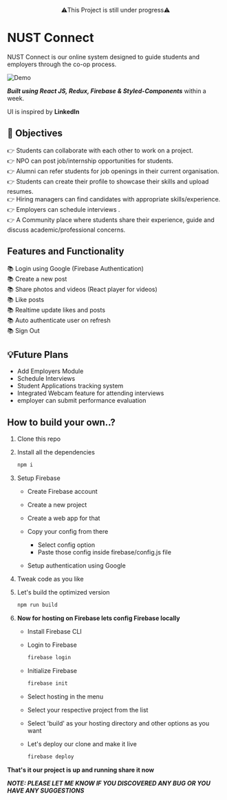 <p align="center">⚠️This Project is still under progress⚠️ </p>

# NUST Connect

NUST Connect is our online system designed to guide students and employers through the co-op process. 

![Demo](demo.gif)

**_Built using React JS, Redux, Firebase & Styled-Components_** within a week.

UI is inspired by **LinkedIn**

## 🚀 Objectives 


👉 Students can collaborate with each other to work on a project. <br/>
👉 NPO can post job/internship opportunities for students. <br/>
👉 Alumni can refer students for job openings in their current organisation. <br/>
👉 Students can create their profile to showcase their skills and upload resumes. <br/>
👉 Hiring managers can find candidates with appropriate skills/experience.<br/>
👉 Employers can schedule interviews . <br/>
👉 A Community place where students share their experience, guide and discuss academic/professional concerns.<br/>


## Features and Functionality

📚 Login using Google (Firebase Authentication)<br/>
📚   Create a new post<br/>
📚   Share photos and videos (React player for videos)<br/>
📚   Like posts<br/>
📚   Realtime update likes and posts<br/>
📚   Auto authenticate user on refresh<br/>
📚   Sign Out<br/>

## 💡Future Plans

-   Add Employers Module 
-   Schedule Interviews
-   Student Applications tracking system
-   Integrated Webcam feature for attending interviews
-   employer  can submit performance evaluation

## How to build your own..?

1. Clone this repo
1. Install all the dependencies
    ```bash
    npm i
    ```
1. Setup Firebase

    - Create Firebase account
    - Create a new project
    - Create a web app for that
    - Copy your config from there

        - Select config option
        - Paste those config inside firebase/config.js file

    - Setup authentication using Google

1. Tweak code as you like
1. Let's build the optimized version

    ```bash
    npm run build
    ```

1. **Now for hosting on Firebase lets config Firebase locally**

    - Install Firebase CLI
    - Login to Firebase

        ```bash
        firebase login
        ```

    - Initialize Firebase

        ```bash
        firebase init
        ```

    - Select hosting in the menu
    - Select your respective project from the list
    - Select 'build' as your hosting directory and other options as you want
    - Let's deploy our clone and make it live

        ```bash
        firebase deploy
        ```

**That's it our project is up and running share it now**



**_NOTE: PLEASE LET ME KNOW IF YOU DISCOVERED ANY BUG OR YOU HAVE ANY SUGGESTIONS_**
